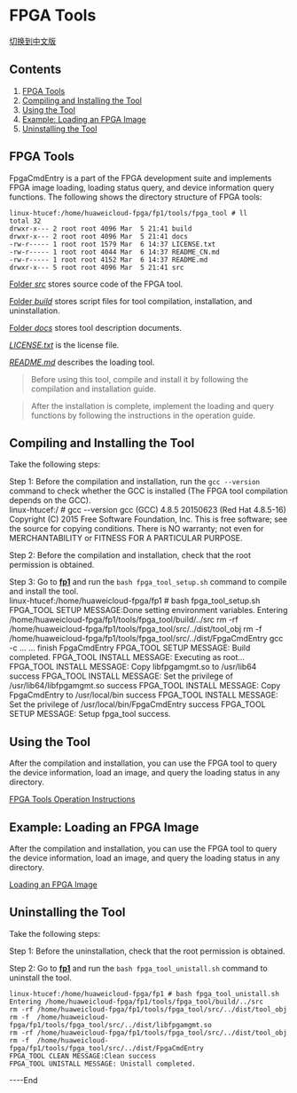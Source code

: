 # FPGA Tools

[切换到中文版](./README_CN.md)

## Contents

1. [FPGA Tools](#about_tool)
2. [Compiling and Installing the Tool](#tool_setup)
3. [Using the Tool](#tool_usage)
4. [Example: Loading an FPGA Image](#load_fpga)
5. [Uninstalling the Tool](#tool_unistall)

<a name="about_tool"></a>
## FPGA Tools
FpgaCmdEntry is a part of the FPGA development suite and implements FPGA image loading, loading status query, and device information query functions. The following shows the directory structure of FPGA tools:

	linux-htucef:/home/huaweicloud-fpga/fp1/tools/fpga_tool # ll
	total 32
	drwxr-x--- 2 root root 4096 Mar  5 21:41 build
	drwxr-x--- 2 root root 4096 Mar  5 21:41 docs
	-rw-r----- 1 root root 1579 Mar  6 14:37 LICENSE.txt
	-rw-r----- 1 root root 4044 Mar  6 14:37 README_CN.md
	-rw-r----- 1 root root 4152 Mar  6 14:37 README.md
	drwxr-x--- 5 root root 4096 Mar  5 21:41 src



[Folder *src*](./src/) stores source code of the FPGA tool.

[Folder *build*](./build/) stores script files for tool compilation, installation, and uninstallation.

[Folder *docs*](./docs/) stores tool description documents.

[*LICENSE.txt*](./LICENSE.txt) is the license file.

[*README.md*](./README.md) describes the loading tool.


>  Before using this tool, compile and install it by following the compilation and installation guide.

>  After the installation is complete, implement the loading and query functions by following the instructions in the operation guide.

<a name="tool_setup"></a>
## Compiling and Installing the Tool
Take the following steps:

Step 1: Before the compilation and installation, run the `gcc --version` command to check whether the GCC is installed (The FPGA tool compilation depends on the GCC).
​	
	linux-htucef:/ # gcc --version
	gcc (GCC) 4.8.5 20150623 (Red Hat 4.8.5-16)
	Copyright (C) 2015 Free Software Foundation, Inc.
	This is free software; see the source for copying conditions.  There is NO
	warranty; not even for MERCHANTABILITY or FITNESS FOR A PARTICULAR PURPOSE.

Step 2: Before the compilation and installation, check that the root permission is obtained.

Step 3: Go to **[fp1](../../)** and run the `bash fpga_tool_setup.sh` command to compile and install the tool.
​	
	linux-htucef:/home/huaweicloud-fpga/fp1 # bash fpga_tool_setup.sh 
	FPGA_TOOL SETUP MESSAGE:Done setting environment variables.
	Entering /home/huaweicloud-fpga/fp1/tools/fpga_tool/build/../src
	rm -rf /home/huaweicloud-fpga/fp1/tools/fpga_tool/src/../dist/tool_obj 
	rm -f  /home/huaweicloud-fpga/fp1/tools/fpga_tool/src/../dist/FpgaCmdEntry
	gcc -c ...
	...
	finish FpgaCmdEntry
	FPGA_TOOL SETUP MESSAGE: Build completed.
	FPGA_TOOL INSTALL MESSAGE: Executing as root...
	FPGA_TOOL INSTALL MESSAGE: Copy libfpgamgmt.so to /usr/lib64 success
	FPGA_TOOL INSTALL MESSAGE: Set the privilege of /usr/lib64/libfpgamgmt.so success
	FPGA_TOOL INSTALL MESSAGE: Copy FpgaCmdEntry to /usr/local/bin success
	FPGA_TOOL INSTALL MESSAGE: Set the privilege of /usr/local/bin/FpgaCmdEntry success
	FPGA_TOOL SETUP MESSAGE: Setup fpga_tool success.

<a name="tool_usage"></a>
## Using the Tool
After the compilation and installation, you can use the FPGA tool to query the device information, load an image, and query the loading status in any directory.

[FPGA Tools Operation Instructions](./docs/load_tool_operation_instuctions.md)

<a name="load_fpga"></a>
## Example: Loading an FPGA Image
After the compilation and installation, you can use the FPGA tool to query the device information, load an image, and query the loading status in any directory.

[Loading an FPGA Image](./docs/load_an_fpga_image.md)

<a name="tool_unistall"></a>
## Uninstalling the Tool
Take the following steps:

Step 1: Before the uninstallation, check that the root permission is obtained.

Step 2: Go to [**fp1**](../../) and run the `bash fpga_tool_unistall.sh` command to uninstall the tool.

	linux-htucef:/home/huaweicloud-fpga/fp1 # bash fpga_tool_unistall.sh 
	Entering /home/huaweicloud-fpga/fp1/tools/fpga_tool/build/../src
	rm -rf /home/huaweicloud-fpga/fp1/tools/fpga_tool/src/../dist/tool_obj 
	rm -f  /home/huaweicloud-fpga/fp1/tools/fpga_tool/src/../dist/libfpgamgmt.so
	rm -rf /home/huaweicloud-fpga/fp1/tools/fpga_tool/src/../dist/tool_obj
	rm -f  /home/huaweicloud-fpga/fp1/tools/fpga_tool/src/../dist/FpgaCmdEntry
	FPGA_TOOL CLEAN MESSAGE:Clean success
	FPGA_TOOL UNISTALL MESSAGE: Unistall completed.




\----End